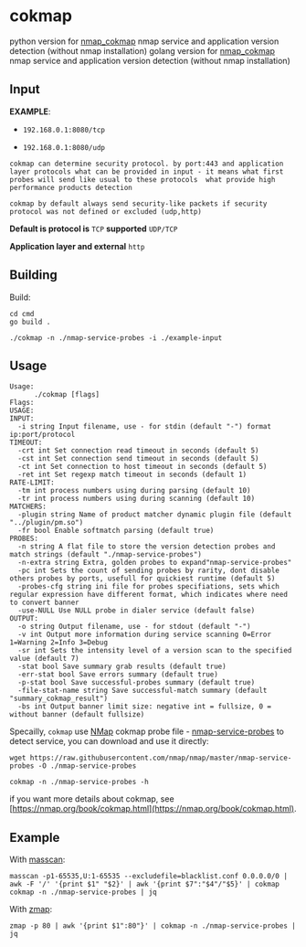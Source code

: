 # cokmap

python version for [nmap_cokmap](https://github.com/nixawk/nmap_vscan) nmap service and application version detection (without nmap installation)
golang version for [nmap_cokmap](https://github.com/RickGray/vscan-go) nmap service and application version detection (without nmap installation)

## Input

 **EXAMPLE**:

- `192.168.0.1:8080/tcp`

- `192.168.0.1:8080/udp`

```text
cokmap can determine security protocol. by port:443 and application layer protocols what can be provided in input - it means what first probes will send like usual to these protocols  what provide high performance products detection

cokmap by default always send security-like packets if security protocol was not defined or excluded (udp,http)
```

**Default is protocol is** `TCP`
 **supported** `UDP/TCP`

**Application layer and external** `http`

## Building

Build:

```text
cd cmd
go build .

./cokmap -n ./nmap-service-probes -i ./example-input  
```

## Usage

```text
Usage:
      ./cokmap [flags]
Flags:
USAGE:
INPUT:
  -i string Input filename, use - for stdin (default "-") format  ip:port/protocol
TIMEOUT:
  -crt int Set connection read timeout in seconds (default 5)
  -cst int Set connection send timeout in seconds (default 5)
  -ct int Set connection to host timeout in seconds (default 5)
  -ret int Set regexp match timeout in seconds (default 1)
RATE-LIMIT:
  -tm int process numbers using during parsing (default 10)
  -tr int process numbers using during scanning (default 10)
MATCHERS:
  -plugin string Name of product matcher dynamic plugin file (default "../plugin/pm.so")
  -fr bool Enable softmatch parsing (default true)
PROBES:
  -n string A flat file to store the version detection probes and match strings (default "./nmap-service-probes")
  -n-extra string Extra, golden probes to expand"nmap-service-probes"
  -pc int Sets the count of sending probes by rarity, dont disable others probes by ports, usefull for quickiest runtime (default 5)
  -probes-cfg string ini file for probes specifiations, sets which regular expression have different format, which indicates where need to convert banner
  -use-NULL Use NULL probe in dialer service (default false)
OUTPUT:
  -o string Output filename, use - for stdout (default "-")
  -v int Output more information during service scanning 0=Error 1=Warning 2=Info 3=Debug
  -sr int Sets the intensity level of a version scan to the specified value (default 7)
  -stat bool Save summary grab results (default true)
  -err-stat bool Save errors summary (default true)
  -p-stat bool Save successful-probes summary (default true)
  -file-stat-name string Save successful-match summary (default "summary_cokmap_result")
  -bs int Output banner limit size: negative int = fullsize, 0 = without banner (default fullsize)
```

Specailly, `cokmap` use [NMap](https://github.com/nmap/nmap) cokmap probe file - [nmap-service-probes](https://raw.githubusercontent.com/nmap/nmap/master/nmap-service-probes) to detect service, you can download and use it directly:

```text
wget https://raw.githubusercontent.com/nmap/nmap/master/nmap-service-probes -O ./nmap-service-probes

cokmap -n ./nmap-service-probes -h
```

if you want more details about cokmap, see [https://nmap.org/book/cokmap.html](https://nmap.org/book/cokmap.html).

## Example

With [masscan](https://github.com/robertdavidgraham/masscan):

```text
masscan -p1-65535,U:1-65535 --excludefile=blacklist.conf 0.0.0.0/0 | awk -F '/' '{print $1" "$2}' | awk '{print $7":"$4"/"$5}' | cokmap cokmap -n ./nmap-service-probes | jq
```

With [zmap](https://github.com/zmap/zmap):

```text
zmap -p 80 | awk '{print $1":80"}' | cokmap -n ./nmap-service-probes | jq
```
